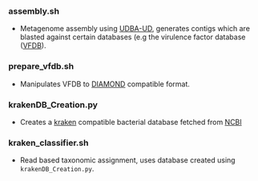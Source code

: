 
### assembly.sh
+ Metagenome assembly using [UDBA-UD](https://github.com/loneknightpy/idba), generates contigs which are blasted against certain databases (e.g the virulence factor database ([VFDB](http://www.mgc.ac.cn/VFs/)).
### prepare_vfdb.sh
+ Manipulates VFDB to [DIAMOND](https://github.com/bbuchfink/diamond) compatible format.
### krakenDB_Creation.py
+ Creates a [kraken](http://ccb.jhu.edu/software/kraken/) compatible bacterial database fetched from [NCBI](https://www.ncbi.nlm.nih.gov/genome/microbes/) 
### kraken_classifier.sh
+ Read based taxonomic assignment, uses database created using `krakenDB_Creation.py`. 

